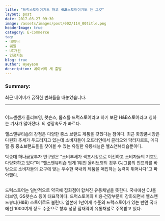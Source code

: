 ```yaml
---
title: "드럭스토어이기도 하고 H&B스토어이기도 한 그것"
layout: post
date: 2017-03-27 09:30
image: /assets/images/post/002/114_00title.png
headerImage: true
category: E-Commerce
tag:
- 네이버
- 웨일
- UI개선
- 인공지능
blog: true
author: Hyeyeon
description: 네이버의 새 출발
---
```


### Summary:

최근 네이버가 굵직한 변화들을 내놓았습니다.

---

##

어느센샌가 올리브영, 왓슨스, 롭스를 드럭스토어라고 하기 보단 H&B스토어라고 칭하는 기사가 많아졌다. 의 성장속도가 빠르다. 

헬스앤뷰티숍의 강점은 다양한 중소 브랜드 제품을 갖췄다는 점이다. 최근 화장품시장은 다원화 추세가 두드러지고 있는데 소비자들이 오프라인에서 클리오와 닥터자르트, 메디힐 등 중소브랜드들을 찾아볼 수 있는 유일한 유통채널은 헬스앤뷰티숍뿐이다.

박종대 하나금융투자 연구원은 “소비추세가 색조시장으로 이전하고 소비자들의 기호도 다양화하고 있다”며 “헬스앤뷰티숍 업계 1위인 올리브영의 경우 CJ그룹의 인프라를 바탕으로 소비자들의 요구에 맞는 우수한 국내외 제품을 매입하는 능력이 뛰어나다”고 파악했다.


##


##

드럭스토어는 일반적으로 약국에 잡화점이 합쳐진 유통채널을 뜻한다. 국내에선 CJ올리브영, GS왓슨스 등이 대표적이다. 드럭스토어의 미용·건강부문이 강화되면서 헬스앤드뷰티(H&B) 스토어로도 불린다. 일본에 1만여개 수준의 드럭스토어가 있는 반면 국내에선 1000여개 정도 수준으로 향후 성장 잠재력이 유통채널로 주목받고 있다.



---
